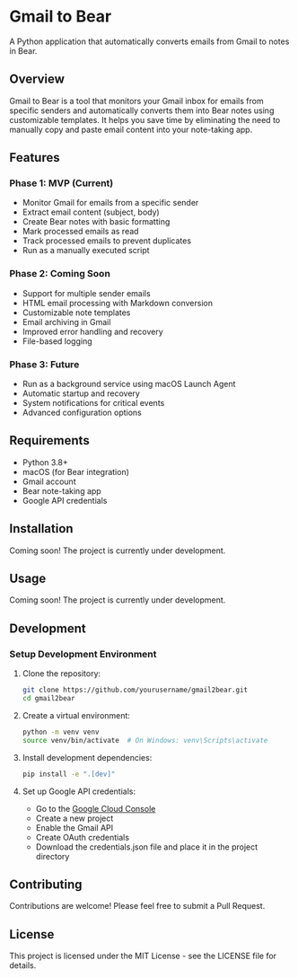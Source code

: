 # Gmail to Bear

A Python application that automatically converts emails from Gmail to notes in Bear.

## Overview

Gmail to Bear is a tool that monitors your Gmail inbox for emails from specific senders and automatically converts them into Bear notes using customizable templates. It helps you save time by eliminating the need to manually copy and paste email content into your note-taking app.

## Features

### Phase 1: MVP (Current)
- Monitor Gmail for emails from a specific sender
- Extract email content (subject, body)
- Create Bear notes with basic formatting
- Mark processed emails as read
- Track processed emails to prevent duplicates
- Run as a manually executed script

### Phase 2: Coming Soon
- Support for multiple sender emails
- HTML email processing with Markdown conversion
- Customizable note templates
- Email archiving in Gmail
- Improved error handling and recovery
- File-based logging

### Phase 3: Future
- Run as a background service using macOS Launch Agent
- Automatic startup and recovery
- System notifications for critical events
- Advanced configuration options

## Requirements

- Python 3.8+
- macOS (for Bear integration)
- Gmail account
- Bear note-taking app
- Google API credentials

## Installation

Coming soon! The project is currently under development.

## Usage

Coming soon! The project is currently under development.

## Development

### Setup Development Environment

1. Clone the repository:
   ```bash
   git clone https://github.com/yourusername/gmail2bear.git
   cd gmail2bear
   ```

2. Create a virtual environment:
   ```bash
   python -m venv venv
   source venv/bin/activate  # On Windows: venv\Scripts\activate
   ```

3. Install development dependencies:
   ```bash
   pip install -e ".[dev]"
   ```

4. Set up Google API credentials:
   - Go to the [Google Cloud Console](https://console.cloud.google.com/)
   - Create a new project
   - Enable the Gmail API
   - Create OAuth credentials
   - Download the credentials.json file and place it in the project directory

## Contributing

Contributions are welcome! Please feel free to submit a Pull Request.

## License

This project is licensed under the MIT License - see the LICENSE file for details.
